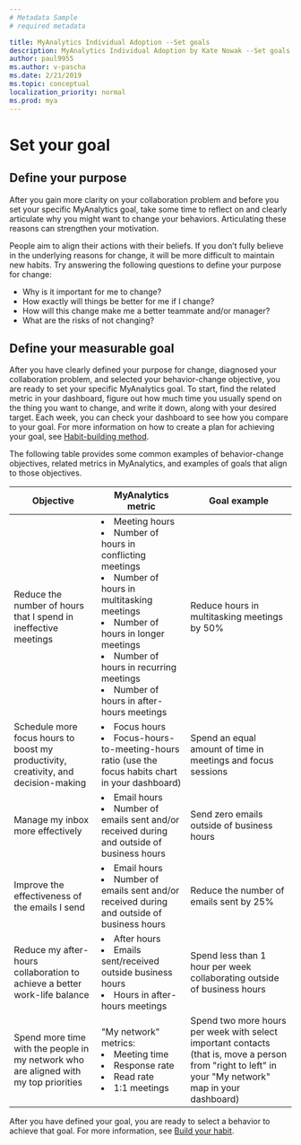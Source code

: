```yaml
---
# Metadata Sample
# required metadata

title: MyAnalytics Individual Adoption --Set goals
description: MyAnalytics Individual Adoption by Kate Nowak --Set goals section
author: paul9955
ms.author: v-pascha
ms.date: 2/21/2019
ms.topic: conceptual
localization_priority: normal 
ms.prod: mya
---
```


# Set your goal

## Define your purpose 

After you gain more clarity on your collaboration problem and before you set your specific MyAnalytics goal, take some time to reflect on and clearly articulate why you might want to change your behaviors. Articulating these reasons can strengthen your motivation. 

People aim to align their actions with their beliefs. If you don’t fully believe in the underlying reasons for change, it will be more difficult to maintain new habits. Try answering the following questions to define your purpose for change:

 * Why is it important for me to change?
 * How exactly will things be better for me if I change?
 * How will this change make me a better teammate and/or manager?
 * What are the risks of not changing?

## Define your measurable goal 

After you have clearly defined your purpose for change, diagnosed your collaboration problem, and selected your behavior-change objective, you are ready to set your specific MyAnalytics goal. To start, find the related metric in your dashboard, figure out how much time you usually spend on the thing you want to change, and write it down, along with your desired target. Each week, you can check your dashboard to see how you compare to your goal. For more information on how to create a plan for achieving your goal, see [Habit-building method](Adopt-Habit-building-method.md). 

<!--
DELETED 9/19/2018 PER KATE: 
MyAnalytics encourages you to set goals directly in your dashboard, which will allow you to keep track of your progress week over week:
<img src="../../../Images/MyA/use/Adopt-indiv-6.PNG" alt="Edit your goals on the MyAnalytics dashboard">
  
You can also set your own goal using other MyAnalytics metrics. To start, find the related metric in your dashboard, figure out how much time you usually spend on the thing you want to change, and write it down, along with your desired target. Each week, you can check your dashboard to see how you compare to your goal. For more information on how to create a plan for achieving your goal, see [Habit-building method](Adopt-Habit-building-method.md). 
-->

The following table provides some common examples of behavior-change objectives, related metrics in MyAnalytics, and examples of goals that align to those objectives.  

| Objective	| MyAnalytics metric  |	Goal example |
| ------	| -----  |	----- |
| Reduce the number of hours that I spend in ineffective meetings |	<li>Meeting hours <li>Number of hours in conflicting meetings<li>Number of hours in multitasking meetings<li>Number of hours in longer meetings<li>Number of hours in recurring meetings<li>Number of hours in after-hours meetings | Reduce hours in multitasking meetings by 50% |
| Schedule more focus hours to boost my productivity, creativity, and decision-making | <li>Focus hours<li>Focus-hours-to-meeting-hours ratio (use the focus habits chart in your dashboard) |	Spend an equal amount of time in meetings and focus sessions |
Manage my inbox more effectively | <li>Email hours<li>Number of emails sent and/or received during and outside of business hours<!--<li>Hours writing emails<li>Hours sending email--> | Send zero emails outside of business hours |
Improve the effectiveness of the emails I send | <li>Email hours<li>Number of emails sent and/or received during and outside of business hours<!--<li>Hours writing emails<li>Hours sending emails--> | Reduce the number of emails sent by 25% |
Reduce my after-hours collaboration to achieve a better work-life balance | <li>After hours<li>Emails sent/received outside business hours<li>Hours in after-hours meetings	| Spend less than 1 hour per week collaborating outside of business hours | 
Spend more time with the people in my network who are aligned with my top priorities | "My network" metrics:<li>Meeting time <li>Response rate<li>Read rate<li>1:1 meetings | Spend two more hours per week with select important contacts (that is, move a person from "right to left" in your "My network" map in your dashboard) | 

After you have defined your goal, you are ready to select a behavior to achieve that goal. For more information, see [Build your habit](Indiv-adopt-develop-habits.md).
